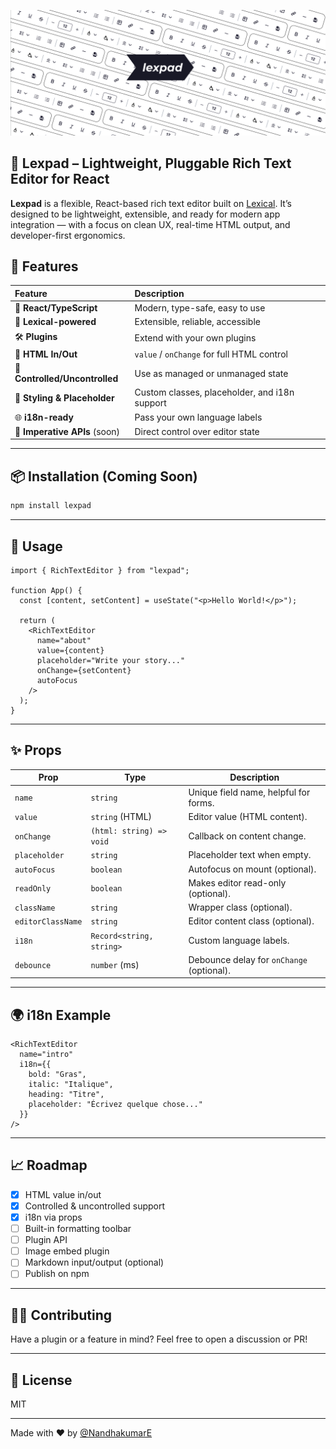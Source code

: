![Lexpad](https://raw.githubusercontent.com/NandhakumarE/lexpad/main/public/lexical.png)
## 📝 Lexpad – Lightweight, Pluggable Rich Text Editor for React

**Lexpad** is a flexible, React-based rich text editor built on [Lexical](https://lexical.dev/). It’s designed to be lightweight, extensible, and ready for modern app integration — with a focus on clean UX, real-time HTML output, and developer-first ergonomics.


## 🚀 Features

| Feature | Description |
|:-|:-|
| 🧩 **React/TypeScript** | Modern, type-safe, easy to use |
| 🧠 **Lexical-powered** | Extensible, reliable, accessible |
| 🛠️ **Plugins** | Extend with your own plugins |
| 📨 **HTML In/Out** | `value` / `onChange` for full HTML control |
| 🧮 **Controlled/Uncontrolled** | Use as managed or unmanaged state |
| 🎨 **Styling & Placeholder** | Custom classes, placeholder, and i18n support |
| 🌐 **i18n-ready** | Pass your own language labels |
| 🧰 **Imperative APIs** (soon) | Direct control over editor state |

----

## 📦 Installation (Coming Soon)

```bash
npm install lexpad
```

---

## 🔧 Usage

```tsx
import { RichTextEditor } from "lexpad";

function App() {
  const [content, setContent] = useState("<p>Hello World!</p>");

  return (
    <RichTextEditor
      name="about"
      value={content}
      placeholder="Write your story..."
      onChange={setContent}
      autoFocus
    />
  );
}
```

---

## ✨ Props

| Prop         | Type                     | Description                                |
|--------------|--------------------------|--------------------------------------------|
| `name`       | `string`                 | Unique field name, helpful for forms.      |
| `value`      | `string` (HTML)          | Editor value (HTML content).               |
| `onChange`   | `(html: string) => void` | Callback on content change.                |
| `placeholder`| `string`                 | Placeholder text when empty.               |
| `autoFocus`  | `boolean`                | Autofocus on mount (optional).             |
| `readOnly`   | `boolean`                | Makes editor read-only (optional).         |
| `className`  | `string`                 | Wrapper class (optional).                  |
| `editorClassName` | `string`           | Editor content class (optional).           |
| `i18n`       | `Record<string, string>` | Custom language labels.                    |
| `debounce`   | `number` (ms)            | Debounce delay for `onChange` (optional).  |

---

## 🌍 i18n Example

```tsx
<RichTextEditor
  name="intro"
  i18n={{
    bold: "Gras",
    italic: "Italique",
    heading: "Titre",
    placeholder: "Écrivez quelque chose..."
  }}
/>
```

---

## 📈 Roadmap

- [x] HTML value in/out
- [x] Controlled & uncontrolled support
- [x] i18n via props
- [ ] Built-in formatting toolbar
- [ ] Plugin API
- [ ] Image embed plugin
- [ ] Markdown input/output (optional)
- [ ] Publish on npm

---

## 🧑‍💻 Contributing

Have a plugin or a feature in mind? Feel free to open a discussion or PR!

---

## 📄 License

MIT

---

Made with ❤️ by [@NandhakumarE](https://github.com/NandhakumarE)